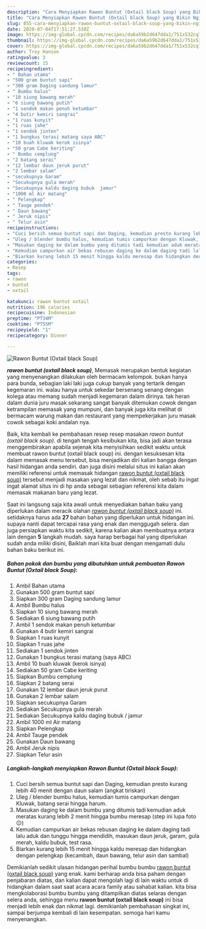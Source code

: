 ```yaml
---
description: "Cara Menyiapkan Rawon Buntut (Oxtail black Soup) yang Bikin Ngiler"
title: "Cara Menyiapkan Rawon Buntut (Oxtail black Soup) yang Bikin Ngiler"
slug: 855-cara-menyiapkan-rawon-buntut-oxtail-black-soup-yang-bikin-ngiler
date: 2020-07-04T17:51:27.530Z
image: https://img-global.cpcdn.com/recipes/da6a59b2d647dda1/751x532cq70/rawon-buntut-oxtail-black-soup-foto-resep-utama.jpg
thumbnail: https://img-global.cpcdn.com/recipes/da6a59b2d647dda1/751x532cq70/rawon-buntut-oxtail-black-soup-foto-resep-utama.jpg
cover: https://img-global.cpcdn.com/recipes/da6a59b2d647dda1/751x532cq70/rawon-buntut-oxtail-black-soup-foto-resep-utama.jpg
author: Troy Hanson
ratingvalue: 3
reviewcount: 15
recipeingredient:
- " Bahan utama"
- "500 gram buntut sapi"
- "300 gram Daging sandung lamur"
- " Bumbu halus"
- "10 siung bawang merah"
- "6 siung bawang putih"
- "1 sendok makan penuh ketumbar"
- "4 butir kemiri sangrai"
- "1 ruas kunyit"
- "1 ruas jahe"
- "1 sendok jinten"
- "1 bungkus terasi matang saya ABC"
- "10 buah kluwak kerok isinya"
- "50 gram Cabe keriting"
- " Bumbu cemplung"
- "2 batang serai"
- "12 lembar daun jeruk purut"
- "2 lembar salam"
- "secukupnya Garam"
- "Secukupnya gula merah"
- "Secukupnya kaldu daging bubuk  jamur"
- "1000 ml Air matang"
- " Pelengkap"
- " Tauge pendek"
- " Daun bawang"
- " Jeruk nipis"
- " Telur asin"
recipeinstructions:
- "Cuci bersih semua buntut sapi dan Daging, kemudian presto kurang lebih 40 menit dengan daun salam (angkat tiriskan)"
- "Uleg / blender bumbu halus, kemudian tumis campurkan dengan Kluwak, batang serai hingga harum."
- "Masukan daging ke dalam bumbu yang ditumis tadi kemudian aduk meratas kurang lebih 2 menit hingga bumbu meresap (step ini lupa foto 😐)"
- "Kemudian campurkan air bekas rebusan daging ke dalam daging tadi lalu aduk dan tunggu hingga mendidih, masukan daun jeruk, garam, gula merah, kaldu bubuk, test rasa."
- "Biarkan kurang lebih 15 menit hingga kaldu meresap dan hidangkan dengan pelengkap (kecambah, daun bawang, telur asin dan sambal)"
categories:
- Resep
tags:
- rawon
- buntut
- oxtail

katakunci: rawon buntut oxtail 
nutrition: 196 calories
recipecuisine: Indonesian
preptime: "PT34M"
cooktime: "PT55M"
recipeyield: "1"
recipecategory: Dinner

---
```



![Rawon Buntut (Oxtail black Soup)](https://img-global.cpcdn.com/recipes/da6a59b2d647dda1/751x532cq70/rawon-buntut-oxtail-black-soup-foto-resep-utama.jpg)

<b><i>rawon buntut (oxtail black soup)</i></b>, Memasak merupakan bentuk kegiatan yang menyenangkan dilakukan oleh bermacam kelompok. bukan hanya para bunda, sebagian laki laki juga cukup banyak yang tertarik dengan kegemaran ini. walau hanya untuk sekedar bersenang senang dengan kolega atau memang sudah menjadi kegemaran dalam dirinya. tak heran dalam dunia juru masak sekarang sangat banyak ditemukan cowok dengan ketrampilan memasak yang mumpuni, dan banyak juga kita melihat di bermacam warung makan dan restaurant yang mempekerjakan juru masak cowok sebagai koki andalan nya.



Baik, kita kembali ke pembahasan resep resep masakan <i>rawon buntut (oxtail black soup)</i>. di tengah tengah kesibukan kita, bisa jadi akan terasa menggembirakan apabila sejenak kita menyisihkan sedikit waktu untuk membuat rawon buntut (oxtail black soup) ini. dengan kesuksesan kita dalam memasak menu tersebut, bisa menjadikan diri kalian bangga dengan hasil hidangan anda sendiri. dan juga disini melalui situs ini kalian akan memiliki referensi untuk memasak hidangan <u>rawon buntut (oxtail black soup)</u> tersebut menjadi masakan yang lezat dan nikmat, oleh sebab itu ingat ingat alamat situs ini di hp anda sebagai sebagian referensi kita dalam memasak makanan baru yang lezat.


Saat ini langsung saja kita awali untuk menyediakan bahan baku yang diperlukan dalam meracik olahan <u><i>rawon buntut (oxtail black soup)</i></u> ini. setidaknya harus ada <b>27</b> bahan bahan yang diperlukan untuk hidangan ini. supaya nanti dapat tercapai rasa yang enak dan menggugah selera. dan juga persiapkan waktu kita sedikit, karena kalian akan membuatnya antara lain dengan <b>5</b> langkah mudah. saya harap berbagai hal yang diperlukan sudah anda miliki disini, Baiklah mari kita buat dengan mengamati dulu bahan baku berikut ini.

<!--inarticleads1-->

##### Bahan pokok dan bumbu yang dibutuhkan untuk pembuatan Rawon Buntut (Oxtail black Soup):

1. Ambil  Bahan utama
1. Gunakan 500 gram buntut sapi
1. Siapkan 300 gram Daging sandung lamur
1. Ambil  Bumbu halus
1. Siapkan 10 siung bawang merah
1. Sediakan 6 siung bawang putih
1. Ambil 1 sendok makan penuh ketumbar
1. Gunakan 4 butir kemiri sangrai
1. Siapkan 1 ruas kunyit
1. Siapkan 1 ruas jahe
1. Sediakan 1 sendok jinten
1. Gunakan 1 bungkus terasi matang (saya ABC)
1. Ambil 10 buah kluwak (kerok isinya)
1. Sediakan 50 gram Cabe keriting
1. Siapkan  Bumbu cemplung
1. Siapkan 2 batang serai
1. Gunakan 12 lembar daun jeruk purut
1. Gunakan 2 lembar salam
1. Siapkan secukupnya Garam
1. Sediakan Secukupnya gula merah
1. Sediakan Secukupnya kaldu daging bubuk / jamur
1. Ambil 1000 ml Air matang
1. Siapkan  Pelengkap
1. Ambil  Tauge pendek
1. Gunakan  Daun bawang
1. Ambil  Jeruk nipis
1. Siapkan  Telur asin




<!--inarticleads2-->

##### Langkah-langkah menyiapkan Rawon Buntut (Oxtail black Soup):

1. Cuci bersih semua buntut sapi dan Daging, kemudian presto kurang lebih 40 menit dengan daun salam (angkat tiriskan)
1. Uleg / blender bumbu halus, kemudian tumis campurkan dengan Kluwak, batang serai hingga harum.
1. Masukan daging ke dalam bumbu yang ditumis tadi kemudian aduk meratas kurang lebih 2 menit hingga bumbu meresap (step ini lupa foto 😐)
1. Kemudian campurkan air bekas rebusan daging ke dalam daging tadi lalu aduk dan tunggu hingga mendidih, masukan daun jeruk, garam, gula merah, kaldu bubuk, test rasa.
1. Biarkan kurang lebih 15 menit hingga kaldu meresap dan hidangkan dengan pelengkap (kecambah, daun bawang, telur asin dan sambal)




Demikianlah sedikit ulasan hidangan perihal bumbu bumbu <u>rawon buntut (oxtail black soup)</u> yang enak. kami berharap anda bisa paham dengan penjabaran diatas, dan kalian dapat mengolah lagi di lain waktu untuk di hidangkan dalam saat saat acara acara family atau sahabat kalian. kita bisa mengkolaborasi bumbu bumbu yang ditampilkan diatas selaras dengan selera anda, sehingga menu <b>rawon buntut (oxtail black soup)</b> ini bisa menjadi lebih enak dan nikmat lagi. demikianlah pembahasan singkat ini, sampai berjumpa kembali di lain kesempatan. semoga hari kamu menyenangkan.
